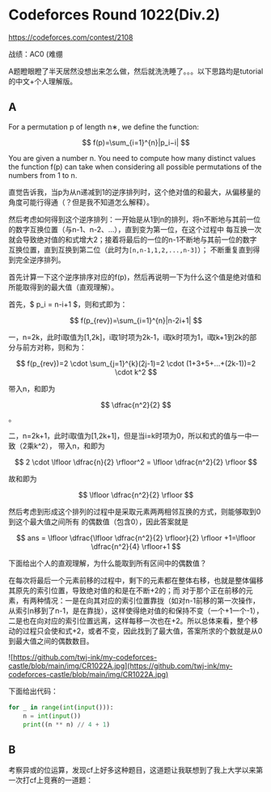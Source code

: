 # Codeforces Round 1022(Div.2)

https://codeforces.com/contest/2108

战绩：AC0 (难绷

A题瞪眼瞪了半天居然没想出来怎么做，然后就洗洗睡了。。。以下思路均是tutorial的中文+个人理解版。

## A

For a permutation p of length n∗, we define the function:

$$ f(p)=\sum_{i=1}^{n}|p_i−i| $$

You are given a number n. You need to compute how many distinct values the function f(p) can take when considering all possible permutations of the numbers from 1 to n.

直觉告诉我，当p为从n递减到1的逆序排列时，这个绝对值的和最大，从偏移量的角度可能行得通（？但是我不知道怎么解释）。

然后考虑如何得到这个逆序排列：一开始是从1到n的排列，将n不断地与其前一位的数字互换位置（与n-1、n-2、...），直到变为第一位，在这个过程中
每互换一次就会导致绝对值的和式增大2；接着将最后的一位的n-1不断地与其前一位的数字互换位置，直到互换到第二位（此时为`[n,n-1,1,2,...,n-3]`）；
不断重复直到得到完全逆序排列。

首先计算一下这个逆序排序对应的f(p)，然后再说明一下为什么这个值是绝对值和所能取得到的最大值（直观理解）。

首先，$ p_i = n-i+1 $，则和式即为：

$$ f(p_{rev})=\sum_{i=1}^{n}|n-2i+1| $$

一，n=2k，此时i取值为[1,2k]，i取1时项为2k-1，i取k时项为1，i取k+1到2k的部分与前方对称，则和为：

$$ f(p_{rev})=2 \cdot \sum_{j=1}^{k}(2j-1)=2 \cdot (1+3+5+...+(2k-1))=2 \cdot k^2 $$

带入n，和即为 

$$ \dfrac{n^2}{2} $$ 。

二，n=2k+1，此时i取值为[1,2k+1]，但是当i=k时项为0，所以和式的值与一中一致（2乘k^2），
带入n，和即为 

$$ 2 \cdot \lfloor \dfrac{n}{2} \rfloor^2 = \lfloor \dfrac{n^2}{2} \rfloor $$

故和即为 

$$ \lfloor \dfrac{n^2}{2} \rfloor $$

然后考虑到形成这个排列的过程中是采取元素两两相邻互换的方式，则能够取到0到这个最大值之间所有
的偶数值（包含0），因此答案就是 

$$ ans = \lfloor \dfrac{\lfloor \dfrac{n^2}{2} \rfloor}{2} \rfloor +1=\lfloor \dfrac{n^2}{4} \rfloor+1 $$

下面给出个人的直观理解，为什么能取到所有区间中的偶数值？

在每次将最后一个元素前移的过程中，剩下的元素都在整体右移，也就是整体偏移其原先的索引位置，导致绝对值的和是在不断+2的；而
对于那个正在前移的元素，有两种情况：一是在向其对应的索引位置靠拢（如对n-1前移的第一次操作，从索引n移到了n-1，是在靠拢），这样使得绝对值的和保持不变（一个+1一个-1），
二是也在向对应的索引位置远离，这样每移一次也在+2。所以总体来看，整个移动的过程只会使和式+2，或者不变，因此找到了最大值，答案所求的个数就是从0到最大值之间的偶数数目。

![https://github.com/twj-ink/my-codeforces-castle/blob/main/img/CR1022A.jpg](https://github.com/twj-ink/my-codeforces-castle/blob/main/img/CR1022A.jpg)

下面给出代码：

```python
for _ in range(int(input())):
    n = int(input())
    print((n ** n) // 4 + 1)
```

## B

考察异或的位运算，发现cf上好多这种题目，这道题让我联想到了我上大学以来第一次打cf上竞赛的一道题：